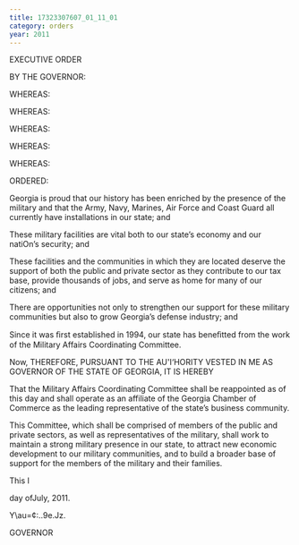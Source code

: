```yaml
---
title: 17323307607_01_11_01
category: orders
year: 2011
---
```

 

EXECUTIVE ORDER

BY THE GOVERNOR:

WHEREAS:

WHEREAS:

WHEREAS:

WHEREAS:

WHEREAS:

ORDERED:

Georgia is proud that our history has been enriched by the presence of the military
and that the Army, Navy, Marines, Air Force and Coast Guard all currently have
installations in our state; and

These military facilities are vital both to our state’s economy and our natiOn’s
security; and

These facilities and the communities in which they are located deserve the support of
both the public and private sector as they contribute to our tax base, provide
thousands of jobs, and serve as home for many of our citizens; and

There are opportunities not only to strengthen our support for these military
communities but also to grow Georgia’s defense industry; and

Since it was ﬁrst established in 1994, our state has beneﬁtted from the work of the
Military Affairs Coordinating Committee.

Now, THEREFORE, PURSUANT TO THE AU'I‘HORITY VESTED IN ME AS GOVERNOR
OF THE STATE OF GEORGIA, IT IS HEREBY

That the Military Affairs Coordinating Committee shall be reappointed as of this day
and shall operate as an affiliate of the Georgia Chamber of Commerce as the leading
representative of the state’s business community.

This Committee, which shall be comprised of members of the public and private
sectors, as well as representatives of the military, shall work to maintain a strong
military presence in our state, to attract new economic development to our military
communities, and to build a broader base of support for the members of the military
and their families.

This I

day ofJuly, 2011.

Y\au=¢:..9e.Jz.

GOVERNOR

